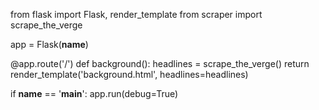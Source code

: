 from flask import Flask, render_template
from scraper import scrape_the_verge

app = Flask(__name__)

@app.route('/')
def background():
    headlines = scrape_the_verge()
    return render_template('background.html', headlines=headlines)

if __name__ == '__main__':
    app.run(debug=True)
